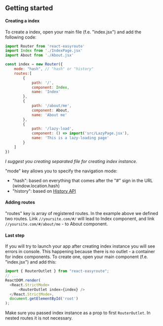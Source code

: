 ## Getting started

#### Creating a index
To create a index, open your main file (f.e. "index.jsx") and add the following code:
```javascript
import Router from 'react-easyroute'
import Index from './IndexPage.jsx'
import About from './About.jsx'

const index = new Router({
    mode: "hash", // "hash" or "history"
    routes:[
        {
            path: '/',
            component: Index,
            name: 'Index'
        },
        {
            path: '/about/me',
            component: About,
            name: 'About me'
        },
        {
            path: '/lazy-load',
            component: () => import('src/LazyPage.jsx'),
            name: 'This is a lazy-loading page'
        }
    ]
})
```

_I suggest you creating separated file for creating index instance._

"mode" key allows you to specify the navigation mode:
* "hash": based on everything that comes after the "#" sign in the URL (window.location.hash)
* "history": based on [History API](https://developer.mozilla.org/en-US/docs/Web/API/History_API)

#### Adding routes
"routes" key is array of registered routes. In the example above we defined two routes. Link `//yoursite.com/#/` will lead to Index component, and link `//yoursite.com/#/about/me` - to About component.

#### Last step
If you will try to launch your app after creating index 
instance you will see errors in console. This happening 
because there is no outlet - a container for index 
components. To create one, open your main component 
(f.e. "index.jsx") and add this:

```javascript
import { RouterOutlet } from "react-easyroute";
// ...
ReactDOM.render(
  <React.StrictMode>
      <RouterOutlet index={index} />
  </React.StrictMode>,
  document.getElementById('root')
);
```
Make sure you passed index instance as a prop to first `RouterOutlet`.
In nested routes it is not necessary. 